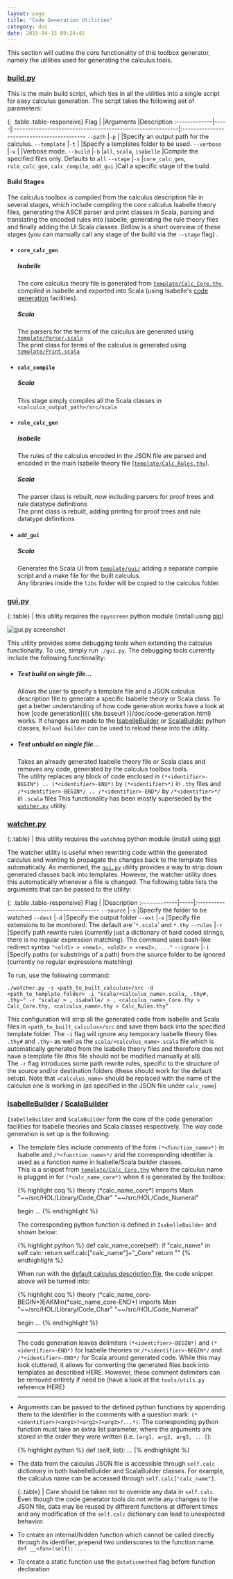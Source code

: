 ```yaml
---
layout: page
title: "Code Generation Utilities"
category: doc
date: 2015-04-15 09:24:45
---
```


This section will outline the core functionality of this toolbox generator, namely the utilities used for generating the calculus tools.

### [build.py](https://github.com/goodlyrottenapple/calculus-toolbox/blob/master/build.py)
This is the main build script, which ties in all the utilities into a single script for easy calculus generation. The script takes the following set of parameters:

{: .table .table-responsive}
Flag          |     |Arguments                                                   |Description
:-------------|-----|:-----------------------------------------------------------|:-------------------------------------------
`--path`      |`-p` |                                                            |Specify an output path for the calculus.
`--template`  |`-t` |                                                            |Specify a templates folder to be used.
`--verbose`   |`-v` |                                                            |Verbose mode.
`--build`     |`-b` |`all`, `scala`, `isabelle`                                  |Compile the specified files only. Defaults to `all`
`--stage`     |`-s` |`core_calc_gen`, `rule_calc_gen`, `calc_compile`, `add_gui` |Call a specific stage of the build.

#### Build Stages
The calculus toolbox is compiled from the calculus description file in several stages, which include compiling the core calculus Isabelle theory files, generating the ASCII parser and print classes in Scala, parsing and translating the encoded rules into Isabelle, generating the rule theory files and finally adding the UI Scala classes. Bellow is a short overview of these stages (you can manually call any stage of the build via the `--stage` flag) .

+   #### `core_calc_gen`

    ##### Isabelle
    The core calculus theory file is generated from [`template/Calc_Core.thy`](https://github.com/goodlyrottenapple/calculus-toolbox/blob/master/template/Calc_Core.thy), compiled in Isabelle and exported into Scala (using Isabelle's [code generation](https://isabelle.in.tum.de/doc/codegen.pdf) facilities).

    ##### Scala
    The parsers for the terms of the calculus are generated using [`template/Parser.scala`](https://github.com/goodlyrottenapple/calculus-toolbox/blob/master/template/Parser.scala)  
    The print class for terms of the calculus is generated using [`template/Print.scala`](https://github.com/goodlyrottenapple/calculus-toolbox/blob/master/template/Print.scala)

+   #### `calc_compile`

    ##### Scala
    This stage simply compiles all the Scala classes in `<calculus_output_path>/src/scala`

+   #### `rule_calc_gen`

    ##### Isabelle
    The rules of the calculus encoded in the JSON file are parsed and encoded in the main Isabelle theory file ([`template/Calc_Rules.thy`](https://github.com/goodlyrottenapple/calculus-toolbox/blob/master/template/Calc_Rules.thy)). 

    ##### Scala
    The parser class is rebuilt, now including parsers for proof trees and rule datatype definitions  
    The print class is rebuilt, adding printing for proof trees and rule datatype definitions

+   #### `add_gui`

    ##### Scala
    Generates the Scala UI from [`template/gui/`](https://github.com/goodlyrottenapple/calculus-toolbox/blob/master/template/gui/) adding a separate compile script and a make file for the built calculus.  
    Any libraries inside the `libs` folder will be copied to the calculus folder.

### [gui.py](https://github.com/goodlyrottenapple/calculus-toolbox/blob/master/gui.py)

{:.table}
<span class="glyphicon glyphicon-info-sign"></span> | this utility requires the `npyscreen` python module (install using [pip](https://docs.python.org/3/installing/))

![gui.py screenshot](https://raw.githubusercontent.com/goodlyrottenapple/calculus-toolbox/gh-pages/_files/gui_py_screen1.png)

This utility provides some debugging tools when extending the calculus functionality. To use, simply run `./gui.py`. The debugging tools currently include the following functionality:

+   ##### Test build on single file...
    Allows the user to specify a template file and a JSON calculus description file to generate a specific Isabelle theory or Scala class. To get a better understanding of how code generation works have a look at how [code generation]({{ site.baseurl }}/doc/code-generation.html) works.
    If changes are made to the [IsabelleBuilder](#isabellebuilderhttpsgithubcomgoodlyrottenapplecalculus-toolboxblobmastertoolsisabuilderpy) or [ScalaBuilder](#scalabuilderhttpsgithubcomgoodlyrottenapplecalculus-toolboxblobmastertoolsscalabuilderpy) python classes, `Reload Builder` can be used to reload these into the utility.  
+   ##### Test unbuild on single file...
    Takes an already generated Isabelle theory file or Scala class and removes any code, generated by the calculus toolbox tools.  
    The utility replaces any block of code enclosed in `(*<identifier>-BEGIN*) .. (*<identifier>-END*)` by `(*<identifier>*)` in `.thy` files and  `/*<identifier>-BEGIN*/ .. /*<identifier>-END*/` by `/*<identifier>*/` in `.scala` files
    This functionality has been mostly superseded by the [`watcher.py`](#watcherpyhttpsgithubcomgoodlyrottenapplecalculus-toolboxblobmasterwatcherpy) utility.

### [watcher.py](https://github.com/goodlyrottenapple/calculus-toolbox/blob/master/watcher.py)

{:.table}
<span class="glyphicon glyphicon-info-sign"></span> | this utility requires the `watchdog` python module (install using [pip](https://docs.python.org/3/installing/))

The watcher utility is useful when rewriting code within the generated calculus and wanting to propagate the changes back to the template files automatically. As mentioned, the [`gui.py`](#guipyhttpsgithubcomgoodlyrottenapplecalculus-toolboxblobmasterguipy) utility provides a way to strip down generated classes back into templates. However, the watcher utility does this automatically whenever a file is changed. The following table lists the arguments that can be passed to the utility:

{: .table .table-responsive}
Flag          |     |Description
:-------------|-----|:-------------------------------------------
`--source`    |`-s` |Specify the folder to be watched
`--dest`      |`-d` |Specify the output folder
`--ext`       |`-e` |Specify file extensions to be monitored. The default are '`*.scala`' and `*.thy`
`--rules`     |`-r` |Specify path rewrite rules (currently just a dictionary of hard coded strings, there is no regular expression matching). The command uses bash-like redirect syntax `"<old1> > <new1>, <old2> > <new2>, ..."`
`--ignore`    |`-i` |Specify paths (or substrings of a path) from the source folder to be ignored (currently no regular expressions matching)

To run, use the following command:

~~~
./watcher.py -s <path_to_built_calculus>/src -d <path_to_template_folder> -i "scala/<calculus_name>.scala, .thy#, .thy~" -r "scala/ > , isabelle/ > , <calculus_name>_Core.thy > Calc_Core.thy, <calculus_name>.thy > Calc_Rules.thy"
~~~

This configuration will strip all the generated code from Isabelle and Scala files in `<path_to_built_calculus>/src` and save them back into the specified template folder. The `-i` flag will ignore any temporary Isabelle theory files `.thy#` and `.thy~` as well as the `scala/<calculus_name>.scala` file which is automatically generated from the Isabelle theory files and therefore doe not have a template file (this file should not be modified manually at all).  
The `-r` flag introduces some path rewrite rules, specific to the structure of the source and/or destination folders (these should work for the default setup). Note that `<calculus_name>` should be replaced with the name of the calculus one is working in (as specified in the JSON file under `calc_name`)

### [IsabelleBuilder](https://github.com/goodlyrottenapple/calculus-toolbox/blob/master/tools/isabuilder.py) / [ScalaBuilder](https://github.com/goodlyrottenapple/calculus-toolbox/blob/master/tools/scalabuilder.py)

`IsabelleBuilder` and `ScalaBuilder` form the core of the code generation facilities for Isabelle theories and Scala classes respectively. The way code generation is set up is the following:

+   The template files include comments of the form `(*<function_name>*)` in Isabelle and `/*<function_name>*/` and the corresponding identifier is used as a function name in Isabelle/Scala builder classes.  
    This is a snippet from [`template/Calc_Core.thy`](https://github.com/goodlyrottenapple/calculus-toolbox/blob/master/template/Calc_Core.thy) where the calculus name is plugged in for `(*calc_name_core*)` when it is generated by the toolbox:  

    <div markdown="1">{% highlight coq %}
    theory (*calc_name_core*)
    imports Main "~~/src/HOL/Library/Code_Char" "~~/src/HOL/Code_Numeral"

    begin
    ...
    {% endhighlight %}

    The corresponding python function is defined in `IsabelleBuilder` and shown below:

    <div markdown="1">{% highlight python %}
    def calc_name_core(self):
        if "calc_name" in self.calc: return self.calc["calc_name"]+"_Core"
        return ""
    {% endhighlight %}

    When run with the [default calculus description file](https://github.com/goodlyrottenapple/calculus-toolbox/blob/master/default.json), the code snippet above will be turned into:

    <div markdown="1">{% highlight coq %}
    theory (*calc_name_core-BEGIN*)EAKMin(*calc_name_core-END*)
    imports Main "~~/src/HOL/Library/Code_Char" "~~/src/HOL/Code_Numeral"

    begin
    ...
    {% endhighlight %}

    - - -
    
    The code generation leaves delimiters `(*<identifier>-BEGIN*)` and `(*<identifier>-END*)` for Isabelle theories or `/*<identifier>-BEGIN*/` and `/*<identifier>-END*/` for Scala around generated code. While this may look cluttered, it allows for converting the generated files back into templates as described HERE.  However, these comment delimiters can be removed entirely if need be (have a look at the `tools/utils.py` reference HERE)
    
    - - -

+   Arguments can be passed to the defined python functions by appending them to the identifier in the comments with a question mark: `(*<identifier>?<arg1>?<arg2>?<arg3>?...*)`. The corresponding python function must take an extra list parameter, where the arguments are stored in the order they were written (i.e. `[arg1, arg2, arg3, ...]`):
    
    <div markdown="1">{% highlight python %}
    def <identifier>(self, list):
        ...
    {% endhighlight %}

+   The data from the calculus JSON file is accessible through `self.calc` dictionary in both IsabelleBuilder and ScalaBuilder classes. For example, the calculus name can be accessed through `self.calc["calc_name"]`.
    
    {:.table}
    <span class="glyphicon glyphicon-exclamation-sign"></span> | Care should be taken not to override any data in `self.calc`. Even though the code generator tools do not write any changes to the JSON file, data may be reused by different functions at different times and any modification of the `self.calc` dictionary can lead to unexpected behavior.

+   To create an internal/hidden function which cannot be called directly through its identifier, prepend two underscores to the function name: `def __<fun>(self): ...`
+   To create a static function use the `@staticmethod` flag before function declaration
